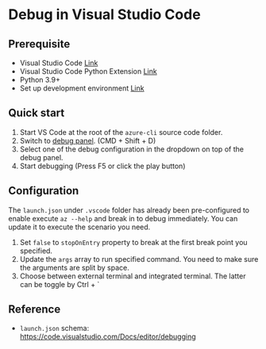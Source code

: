 # Debug in Visual Studio Code

## Prerequisite

* Visual Studio Code [Link](http://code.visualstudio.com/)
* Visual Studio Code Python Extension [Link](https://marketplace.visualstudio.com/items?itemName=ms-python.python)
* Python 3.9+
* Set up development environment [Link](https://github.com/Azure/azure-cli/blob/master/doc/configuring_your_machine.md)

## Quick start

1. Start VS Code at the root of the `azure-cli` source code folder.
2. Switch to [debug panel](https://code.visualstudio.com/Docs/editor/debugging). (CMD + Shift + D)
3. Select one of the debug configuration in the dropdown on top of the debug panel.
4. Start debugging (Press F5 or click the play button)

## Configuration

The `launch.json` under `.vscode` folder has already been pre-configured to enable execute `az --help` and break in to debug immediately. You can update it to execute the scenario you need.

1. Set `false` to `stopOnEntry` property to break at the first break point you specified.
2. Update the `args` array to run specified command. You need to make sure the arguments are split by space. 
3. Choose between external terminal and integrated terminal. The latter can be toggle by Ctrl + `

## Reference
- `launch.json` schema: https://code.visualstudio.com/Docs/editor/debugging
